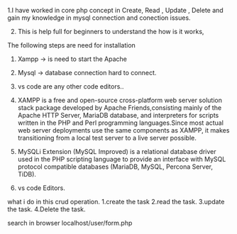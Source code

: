 1.I have worked in core php concept in Create, Read , Update , Delete and  gain my knowledge in mysql connection and conection issues.

2. This is help full for beginners to understand the how is it works,

The following steps are need for installation

1. Xampp  ->  is need to start the  Apache
2. Mysql  -> database connection hard to connect.
3. vs code are any other code editors..


1. XAMPP is a free and open-source cross-platform web server solution stack package developed by Apache Friends,consisting mainly of the Apache HTTP Server, MariaDB database, and interpreters for scripts written in the PHP and Perl programming languages.Since most actual web server deployments use the same components as XAMPP, it makes transitioning from a local test server to a live server possible.
2. MySQLi Extension (MySQL Improved) is a relational database driver used in the PHP scripting language to provide an interface with MySQL protocol compatible databases (MariaDB, MySQL, Percona Server, TiDB).
3. vs code Editors.


what i do in this crud operation.
1.create the task
2.read the task.
3.update the task.
4.Delete the task.



search in browser localhost/user/form.php
